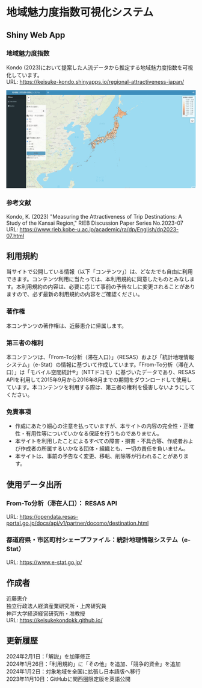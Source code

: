 # 地域魅力度指数可視化システム

## Shiny Web App

### 地域魅力度指数

Kondo (2023)において提案した人流データから推定する地域魅力度指数を可視化しています。  
URL: https://keisuke-kondo.shinyapps.io/regional-attractiveness-japan/

[![Regional Attractiveness Index](www/regional-attractiveness-japan.png "Regional Attractiveness Index")](https://keisuke-kondo.shinyapps.io/regional-attractiveness-japan/)

### 参考文献
Kondo, K. (2023) "Measuring the Attractiveness of Trip Destinations: A Study of the Kansai Region," RIEB Discussion Paper Series No.2023-07  
URL: https://www.rieb.kobe-u.ac.jp/academic/ra/dp/English/dp2023-07.html

## 利用規約
当サイトで公開している情報（以下「コンテンツ」）は、どなたでも自由に利用できます。コンテンツ利用に当たっては、本利用規約に同意したものとみなします。本利用規約の内容は、必要に応じて事前の予告なしに変更されることがありますので、必ず最新の利用規約の内容をご確認ください。

### 著作権
本コンテンツの著作権は、近藤恵介に帰属します。

### 第三者の権利
本コンテンツは、「From-To分析（滞在人口）」（RESAS）および「統計地理情報システム」（e-Stat）の情報に基づいて作成しています。「From-To分析（滞在人口）」は「モバイル空間統計®」（NTTドコモ）に基づいたデータであり、RESAS APIを利用して2015年9月から2016年8月までの期間をダウンロードして使用しています。本コンテンツを利用する際は、第三者の権利を侵害しないようにしてください。

### 免責事項
<ul>
<li>作成にあたり細心の注意を払っていますが、本サイトの内容の完全性・正確性・有用性等についていかなる保証を行うものでありません。</li>
<li>本サイトを利用したことによるすべての障害・損害・不具合等、作成者および作成者の所属するいかなる団体・組織とも、一切の責任を負いません。</li>
<li>本サイトは、事前の予告なく変更、移転、削除等が行われることがあります。</li>
</ul>

## 使用データ出所

### From-To分析（滞在人口）： RESAS API
URL: https://opendata.resas-portal.go.jp/docs/api/v1/partner/docomo/destination.html

### 都道府県・市区町村シェープファイル：統計地理情報システム（e-Stat）
URL: https://www.e-stat.go.jp/

## 作成者
近藤恵介  
独立行政法人経済産業研究所・上席研究員  
神戸大学経済経営研究所・准教授  
URL: https://keisukekondokk.github.io/  

## 更新履歴

2024年2月1日：「解説」を加筆修正  
2024年1月26日：「利用規約」に「その他」を追加、「競争的資金」を追加  
2024年1月2日：対象地域を全国に拡張し日本語版へ移行  
2023年11月10日：GitHubに関西圏限定版を英語公開  
